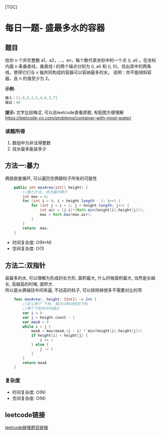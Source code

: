 [TOC]

# 每日一题- 盛最多水的容器

## 题目
给你 n 个非负整数 a1，a2，...，an，每个数代表坐标中的一个点 (i, ai) 。在坐标内画 n 条垂直线，垂直线 i 的两个端点分别为 (i, ai) 和 (i, 0)。找出其中的两条线，使得它们与 x 轴共同构成的容器可以容纳最多的水。
说明：你不能倾斜容器，且 n 的值至少为 2。

**示例:**  
```java
输入：[1,8,6,2,5,4,8,3,7]
输出：49
```

**提示:**
文字比较晦涩, 可以去leetcode查看原题, 有配图方便理解
https://leetcode-cn.com/problems/container-with-most-water/

### 读题所得
1. 数组中为非法得整数
2. 找水最多能装多少

## 方法一:暴力
俩层嵌套循环, 可以遍历完俩跟柱子所有的可能性
```java
    public int maxArea(int[] height) {
        //暴力方法, 依次遍历棒子
        int max = 0;
        for (int i = 0; i < height.length - 1; i++) {
            for (int j = i + 1; j < height.length; j++) {
                int air = (j-i)*(Math.min(height[i],height[j]));
                max = Math.max(max,air);
            }
        }
        return  max;
    }
```
* 时间复杂度: O(N*N)
* 空间复杂度: O(1)

## 方法二:双指针
装最多的水, 可以理解为形成的长方形, 面积最大, 什么时候面积最大, 当然是长越长, 高越高的时候, 面积大   
所以是从俩端往中间夹逼, 不动高的柱子, 可以排除掉很多不需要对比的项
```swift
    func maxArea(_ height: [Int]) -> Int {
        //定义俩个 下标, 每次只移动短的下标
        //俩个下标向中间逼近
        var i = 0
        var j = height.count - 1
        var maxA = 0
        while i < j {
            maxA = max(maxA,(j - i) * min(height[i],height[j]))
            if height[i] < height[j] {
                i += 1
            } else {
                j -= 1
            } 
        }
        return maxA
    }
```
### 复杂度
* 时间复杂度: O(N)
* 空间复杂度: O(N)

## leetcode链接
[leetcode链接题目链接](https://leetcode-cn.com/problems/container-with-most-water/)  